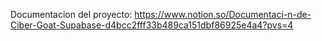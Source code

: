 Documentacion del proyecto:
https://www.notion.so/Documentaci-n-de-Ciber-Goat-Supabase-d4bcc2fff33b489ca151dbf86925e4a4?pvs=4
